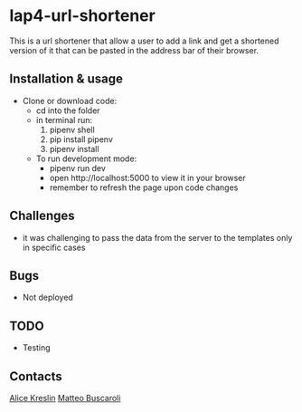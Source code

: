 # lap4-url-shortener

This is a url shortener that allow a user to add a link and get a shortened version of it that can be pasted in the address bar of their browser.

## Installation & usage

- Clone or download code:
  - cd into the folder
  - in terminal run:
    1. pipenv shell
    2. pip install pipenv
    3. pipenv install
  - To run development mode:
    - pipenv run dev
    - open http://localhost:5000 to view it in your browser
    - remember to refresh the page upon code changes

## Challenges

- it was challenging to pass the data from the server to the templates only in specific cases

## Bugs

- Not deployed

## TODO

- Testing

## Contacts

[Alice Kreslin](https://github.com/alicekres)
[Matteo Buscaroli](https://github.com/buscaroli)
